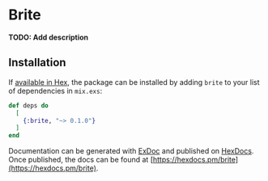# Brite

**TODO: Add description**

## Installation

If [available in Hex](https://hex.pm/docs/publish), the package can be installed
by adding `brite` to your list of dependencies in `mix.exs`:

```elixir
def deps do
  [
    {:brite, "~> 0.1.0"}
  ]
end
```

Documentation can be generated with [ExDoc](https://github.com/elixir-lang/ex_doc)
and published on [HexDocs](https://hexdocs.pm). Once published, the docs can
be found at [https://hexdocs.pm/brite](https://hexdocs.pm/brite).

